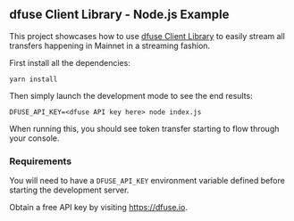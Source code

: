 ## dfuse Client Library - Node.js Example

This project showcases how to use [dfuse Client Library](https://github.com/streamingfast/client-js)
to easily stream all transfers happening in Mainnet in a streaming fashion.

First install all the dependencies:

    yarn install

Then simply launch the development mode to see the end results:

    DFUSE_API_KEY=<dfuse API key here> node index.js

When running this, you should see token transfer starting to flow through
your console.

### Requirements

You will need to have a `DFUSE_API_KEY` environment variable defined before
starting the development server.

Obtain a free API key by visiting https://dfuse.io.
